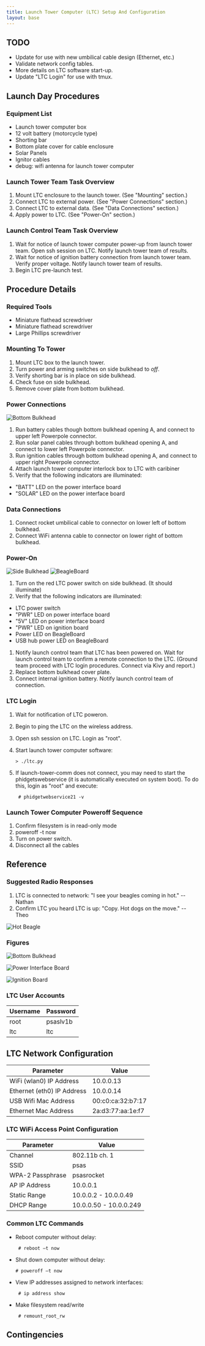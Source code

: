 ```yaml
---
title: Launch Tower Computer (LTC) Setup And Configuration
layout: base
---
```


## TODO

* Update for use with new umbilical cable design (Ethernet, etc.)
* Validate network config tables.
* More details on LTC software start-up.
* Update "LTC Login" for use with tmux.


## Launch Day Procedures

### Equipment List
* Launch tower computer box
* 12 volt battery (motorcycle type)
* Shorting bar
* Bottom plate cover for cable enclosure
* Solar Panels
* Ignitor cables
* debug: wifi antenna for launch tower computer

### Launch Tower Team Task Overview

1. Mount LTC enclosure to the launch tower.  (See "Mounting" section.)
1. Connect LTC to external power.  (See "Power Connections" section.)
1. Connect LTC to external data.  (See "Data Connections" section.)
1. Apply power to LTC.  (See "Power-On" section.)


### Launch Control Team Task Overview

1. Wait for notice of launch tower computer power-up from launch tower
   team.  Open ssh session on LTC.  Notify launch tower team of
   results.
1. Wait for notice of ignition battery connection from launch tower
   team.  Verify proper voltage.  Notify launch tower team of results.
1. Begin LTC pre-launch test.


## Procedure Details

### Required Tools

* Miniature flathead screwdriver
* Miniature flathead screwdriver
* Large Phillips screwdriver

### Mounting To Tower

1. Mount LTC box to the launch tower.
1. Turn power and arming switches on side bulkhead to *off*.
1. Verify shorting bar is in place on side bulkhead.
1. Check fuse on side bulkhead.
1. Remove cover plate from bottom bulkhead.

### Power Connections

![Bottom Bulkhead](diagrams/ltc/bottom_bulkhead.png)

1. Run battery cables though bottom bulkhead opening A, and connect to
   upper left Powerpole connector.
1. Run solar panel cables through bottom bulkhead opening A, and
   connect to lower left Powerpole connector.
1. Run ignition cables through bottom bulkhead opening A, and connect
   to upper right Powerpole connector.
1. Attach launch tower computer interlock box to LTC with caribiner
1. Verify that the following indicators are illuminated:
  * "BATT" LED on the power interface board
  * "SOLAR" LED on the power interface board


### Data Connections

1. Connect rocket umbilical cable to connector on lower left of bottom
   bulkhead.
1. Connect WiFi antenna cable to connector on lower right of bottom
   bulkhead.


### Power-On
![Side Bulkhead](diagrams/ltc/side_bulkhead.png)
![BeagleBoard](diagrams/ltc/beagleboard.png)

1. Turn on the red LTC power switch on side bulkhead. (It should illuminate)
1. Verify that the following indicators are illuminated:
  * LTC power switch
  * "PWR" LED on power interface board
  * "5V" LED on power interface board
  * "PWR" LED on ignition board
  * Power LED on BeagleBoard
  * USB hub power LED on BeagleBoard
1. Notify launch control team that LTC has been powered on.  Wait for launch
   control team to confirm a remote connection to the LTC. (Ground team proceed
   with LTC login procedures. Connect via Kivy and report.)
1. Replace bottom bulkhead cover plate.
1. Connect internal ignition battery.  Notify launch control team of
   connection.


### LTC Login

1. Wait for notification of LTC poweron.
1. Begin to ping the LTC on the wireless address.
1. Open ssh session on LTC.  Login as "root".
1. Start launch tower computer software:

       > ./ltc.py

1. If launch-tower-comm does not connect, you may need to start the
   phidgetswebservice (it is automatically executed on system boot). To do
   this, login as "root" and execute:  

        # phidgetwebservice21 -v

### Launch Tower Computer Poweroff Sequence

1. Confirm filesystem is in read-only mode
1. poweroff -t now
1. Turn on power switch.
1. Disconnect all the cables

## Reference

### Suggested Radio Responses

1. LTC is connected to network: "I see your beagles coming in hot." -- Nathan
1. Confirm LTC you heard LTC is up: "Copy. Hot dogs on the move." -- Theo

![Hot Beagle](diagrams/hot_beagle.jpg)

### Figures

![Bottom Bulkhead](diagrams/ltc/bottom_bulkhead.png)

![Power Interface Board](diagrams/ltc/power_interface_board.png)

![Ignition Board](diagrams/ltc/ignition_board.png)


### LTC User Accounts

 Username | Password
 -------- | --------
 root     | psaslv1b
 ltc      | ltc


## LTC Network Configuration

 Parameter                  | Value
 -------------------------- | -----
 WiFi (wlan0) IP Address    | 10.0.0.13
 Ethernet (eth0) IP Address | 10.0.0.14
 USB Wifi Mac Address       | 00:c0:ca:32:b7:17
 Ethernet Mac Address       | 2a:d3:77:aa:1e:f7

### LTC WiFi Access Point Configuration

 Parameter        | Value
 ---------------- | -----
 Channel          | 802.11b ch. 1
 SSID             | psas
 WPA-2 Passphrase | psasrocket
 AP IP Address    | 10.0.0.1
 Static Range     | 10.0.0.2 - 10.0.0.49
 DHCP Range       | 10.0.0.50 - 10.0.0.249

### Common LTC Commands

 - Reboot computer without delay:

        # reboot –t now

 -  Shut down computer without delay:

        # poweroff –t now

 - View IP addresses assigned to network interfaces:

        # ip address show

 - Make filesystem read/write

        # remount_root_rw

## Contingencies

### 
